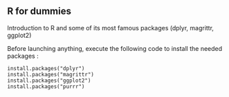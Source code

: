 ## R for dummies

Introduction to R and some of its most famous packages (dplyr, magrittr, ggplot2)

Before launching anything, execute the following code to install the needed packages : 

```
install.packages("dplyr")
install.packages("magrittr")
install.packages("ggplot2")
install.packages("purrr")
```
